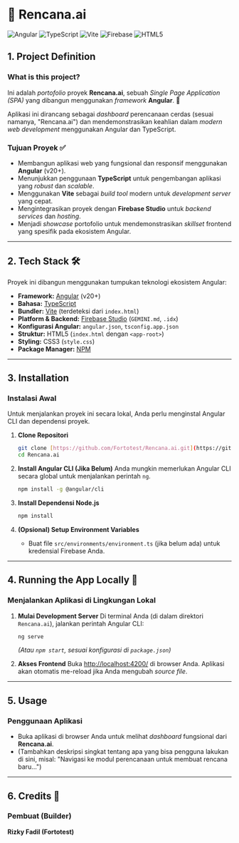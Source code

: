 # 🤖 Rencana.ai

![Angular](https://img.shields.io/badge/Angular-DD0031?style=for-the-badge&logo=angular&logoColor=white)
![TypeScript](https://img.shields.io/badge/TypeScript-3178C6?style=for-the-badge&logo=typescript&logoColor=white)
![Vite](https://img.shields.io/badge/Vite-646CFF?style=for-the-badge&logo=vite&logoColor=white)
![Firebase](https://img.shields.io/badge/Firebase-FFCA28?style=for-the-badge&logo=firebase&logoColor=black)
![HTML5](https://img.shields.io/badge/HTML5-E34F26?style=for-the-badge&logo=html5&logoColor=white)

## 1. Project Definition

### What is this project?
Ini adalah *portofolio* proyek **Rencana.ai**, sebuah *Single Page Application (SPA)* yang dibangun menggunakan *framework* **Angular**. 🚀

Aplikasi ini dirancang sebagai *dashboard* perencanaan cerdas (sesuai namanya, "Rencana.ai") dan mendemonstrasikan keahlian dalam *modern web development* menggunakan Angular dan TypeScript.

### Tujuan Proyek ✅
* Membangun aplikasi web yang fungsional dan responsif menggunakan **Angular** (v20+).
* Menunjukkan penggunaan **TypeScript** untuk pengembangan aplikasi yang *robust* dan *scalable*.
* Menggunakan **Vite** sebagai *build tool* modern untuk *development server* yang cepat.
* Mengintegrasikan proyek dengan **Firebase Studio** untuk *backend services* dan *hosting*.
* Menjadi *showcase* portofolio untuk mendemonstrasikan *skillset* frontend yang spesifik pada ekosistem Angular.

---

## 2. Tech Stack 🛠️

Proyek ini dibangun menggunakan tumpukan teknologi ekosistem Angular:

* **Framework:** [Angular](https://angular.io/) (v20+)
* **Bahasa:** [TypeScript](https://www.typescriptlang.org/)
* **Bundler:** [Vite](https://vitejs.dev/) (terdeteksi dari `index.html`)
* **Platform & Backend:** [Firebase Studio](https://firebase.google.com/) (`GEMINI.md`, `.idx`)
* **Konfigurasi Angular:** `angular.json`, `tsconfig.app.json`
* **Struktur:** HTML5 (`index.html` dengan `<app-root>`)
* **Styling:** CSS3 (`style.css`)
* **Package Manager:** [NPM](https://www.npmjs.com/)

---

## 3. Installation

### Instalasi Awal
Untuk menjalankan proyek ini secara lokal, Anda perlu menginstal Angular CLI dan dependensi proyek.

1.  **Clone Repositori**
    ```bash
    git clone [https://github.com/Fortotest/Rencana.ai.git](https://github.com/Fortotest/Rencana.ai.git)
    cd Rencana.ai
    ```

2.  **Install Angular CLI (Jika Belum)**
    Anda mungkin memerlukan Angular CLI secara global untuk menjalankan perintah `ng`.
    ```bash
    npm install -g @angular/cli
    ```

3.  **Install Dependensi Node.js**
    ```bash
    npm install
    ```
    
4.  **(Opsional) Setup Environment Variables**
    * Buat file `src/environments/environment.ts` (jika belum ada) untuk kredensial Firebase Anda.

---

## 4. Running the App Locally 🚀

### Menjalankan Aplikasi di Lingkungan Lokal

1.  **Mulai Development Server**
    Di terminal Anda (di dalam direktori `Rencana.ai`), jalankan perintah Angular CLI:
    ```bash
    ng serve
    ```
    *(Atau `npm start`, sesuai konfigurasi di `package.json`)*

2.  **Akses Frontend**
    Buka [http://localhost:4200/](http://localhost:4200/) di browser Anda. Aplikasi akan otomatis me-reload jika Anda mengubah *source file*.

---

## 5. Usage

### Penggunaan Aplikasi
* Buka aplikasi di browser Anda untuk melihat *dashboard* fungsional dari **Rencana.ai**.
* (Tambahkan deskripsi singkat tentang apa yang bisa pengguna lakukan di sini, misal: "Navigasi ke modul perencanaan untuk membuat rencana baru...")

---

## 6. Credits 👤

### Pembuat (Builder)
**Rizky Fadil (Fortotest)**
